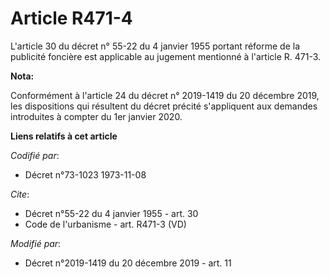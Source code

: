 # Article R471-4

L'article 30 du décret n° 55-22 du 4 janvier 1955 portant réforme de la publicité foncière est applicable au jugement
mentionné à l'article R. 471-3.

**Nota:**

Conformément à l'article 24 du décret n° 2019-1419 du 20 décembre 2019, les dispositions qui résultent du décret précité
s'appliquent aux demandes introduites à compter du 1er janvier 2020.

**Liens relatifs à cet article**

_Codifié par_:

  - Décret n°73-1023 1973-11-08

_Cite_:

  - Décret n°55-22 du 4 janvier 1955 - art. 30
  - Code de l'urbanisme - art. R471-3 (VD)

_Modifié par_:

  - Décret n°2019-1419 du 20 décembre 2019 - art. 11
